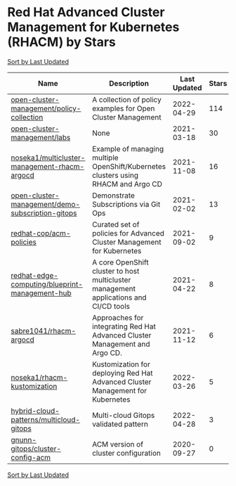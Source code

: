 # Red Hat Advanced Cluster Management for Kubernetes (RHACM) by Stars

[Sort by Last Updated](Red%20Hat%20Advanced%20Cluster%20Management%20for%20Kubernetes%20%28RHACM%29.Last%20Updated.md)

Name | Description | Last Updated | Stars 
--- | --- | --- | --- 
[open-cluster-management/policy-collection](https://github.com/stolostron/policy-collection) | A collection of policy examples for Open Cluster Management | 2022-04-29 | 114 
[open-cluster-management/labs](https://github.com/stolostron/labs) | None | 2021-03-18 | 30 
[noseka1/multicluster-management-rhacm-argocd](https://github.com/noseka1/multicluster-management-rhacm-argocd) | Example of managing multiple OpenShift/Kubernetes clusters using RHACM and Argo CD | 2021-11-08 | 16 
[open-cluster-management/demo-subscription-gitops](https://github.com/stolostron/demo-subscription-gitops) | Demonstrate Subscriptions via Git Ops | 2021-02-02 | 13 
[redhat-cop/acm-policies](https://github.com/redhat-cop/acm-policies) | Curated set of policies for Advanced Cluster Management for Kubernetes | 2021-09-02 | 9 
[redhat-edge-computing/blueprint-management-hub](https://github.com/redhat-edge-computing/blueprint-management-hub) | A core OpenShift cluster to host multicluster management applications and CI/CD tools | 2021-04-22 | 8 
[sabre1041/rhacm-argocd](https://github.com/sabre1041/rhacm-argocd) | Approaches for integrating Red Hat Advanced Cluster Management and Argo CD. | 2021-11-12 | 6 
[noseka1/rhacm-kustomization](https://github.com/noseka1/rhacm-kustomization) | Kustomization for deploying Red Hat Advanced Cluster Management for Kubernetes | 2022-03-26 | 5 
[hybrid-cloud-patterns/multicloud-gitops](https://github.com/hybrid-cloud-patterns/multicloud-gitops) | Multi-cloud Gitops validated pattern | 2022-04-28 | 3 
[gnunn-gitops/cluster-config-acm](https://github.com/gnunn-gitops/cluster-config-acm) | ACM version of cluster configuration | 2020-09-27 | 0 

[Sort by Last Updated](Red%20Hat%20Advanced%20Cluster%20Management%20for%20Kubernetes%20%28RHACM%29.Last%20Updated.md)